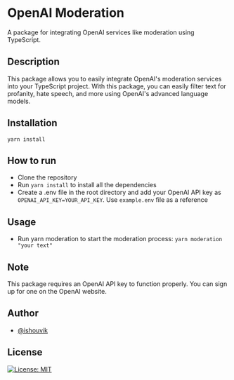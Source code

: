 # OpenAI Moderation

A package for integrating OpenAI services like moderation using TypeScript.

## Description

This package allows you to easily integrate OpenAI's moderation services into your TypeScript project. With this package, you can easily filter text for profanity, hate speech, and more using OpenAI's advanced language models.

## Installation

```shell
yarn install
```

## How to run

- Clone the repository
- Run `yarn install` to install all the dependencies
- Create a .env file in the root directory and add your OpenAI API key as `OPENAI_API_KEY=YOUR_API_KEY`. Use `example.env` file as a reference

## Usage

- Run yarn moderation to start the moderation process: `yarn moderation "your text"`

## Note

This package requires an OpenAI API key to function properly. You can sign up for one on the OpenAI website.

## Author

- [@ishouvik](http://github.com/ishouvik)

## License

[![License: MIT](https://img.shields.io/badge/License-MIT-yellow.svg)](LICENSE.md)

